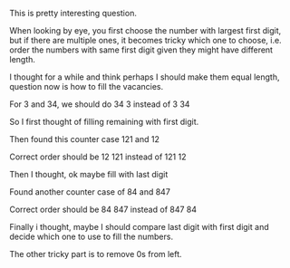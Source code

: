 This is pretty interesting question.

When looking by eye, you first choose the number with largest first digit, but if there are multiple ones, it becomes tricky which one to choose, i.e. order the numbers with same first digit given they might have different length.

I thought for a while and think perhaps I should make them equal length, question now is how to fill the vacancies.

For 3 and 34, we should do 34 3 instead of 3 34

So I first thought of filling remaining with first digit.

Then found this counter case 121 and 12

Correct order should be 12 121 instead of 121 12

Then I thought, ok maybe fill with last digit

Found another counter case of 84 and 847

Correct order should be 84 847 instead of 847 84

Finally i thought, maybe I should compare last digit with first digit and decide which one to use to fill the numbers.

The other tricky part is to remove 0s from left.
